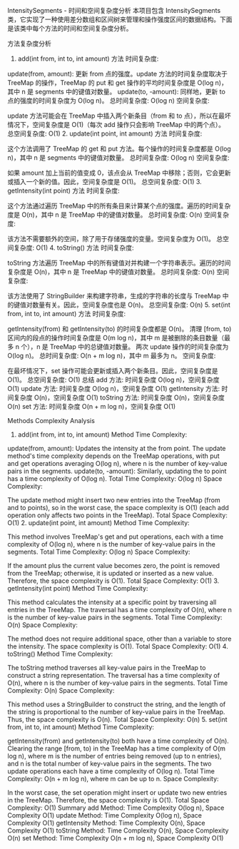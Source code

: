 IntensitySegments - 时间和空间复杂度分析
本项目包含 IntensitySegments 类，它实现了一种使用差分数组和区间树来管理和操作强度区间的数据结构。下面是该类中每个方法的时间和空间复杂度分析。

方法复杂度分析
1. add(int from, int to, int amount) 方法
时间复杂度:

update(from, amount): 更新 from 点的强度。update 方法的时间复杂度取决于 TreeMap 的操作，TreeMap 的 put 和 get 操作的平均时间复杂度是 O(log n)，其中 n 是 segments 中的键值对数量。
update(to, -amount): 同样地，更新 to 点的强度的时间复杂度为 O(log n)。
总时间复杂度: O(log n)
空间复杂度:

update 方法可能会在 TreeMap 中插入两个新条目（from 和 to 点），所以在最坏情况下，空间复杂度是 O(1)（每次 add 操作只会影响 TreeMap 中的两个点）。
总空间复杂度: O(1)
2. update(int point, int amount) 方法
时间复杂度:

这个方法调用了 TreeMap 的 get 和 put 方法。每个操作的时间复杂度都是 O(log n)，其中 n 是 segments 中的键值对数量。
总时间复杂度: O(log n)
空间复杂度:

如果 amount 加上当前的值变成 0，该点会从 TreeMap 中移除；否则，它会更新或插入一个新的值。因此，空间复杂度是 O(1)。
总空间复杂度: O(1)
3. getIntensity(int point) 方法
时间复杂度:

这个方法通过遍历 TreeMap 中的所有条目来计算某个点的强度。遍历的时间复杂度是 O(n)，其中 n 是 TreeMap 中的键值对数量。
总时间复杂度: O(n)
空间复杂度:

该方法不需要额外的空间，除了用于存储强度的变量。空间复杂度为 O(1)。
总空间复杂度: O(1)
4. toString() 方法
时间复杂度:

toString 方法遍历 TreeMap 中的所有键值对并构建一个字符串表示。遍历的时间复杂度是 O(n)，其中 n 是 TreeMap 中的键值对数量。
总时间复杂度: O(n)
空间复杂度:

该方法使用了 StringBuilder 来构建字符串，生成的字符串的长度与 TreeMap 中的键值对数量有关。因此，空间复杂度也是 O(n)。
总空间复杂度: O(n)
5. set(int from, int to, int amount) 方法
时间复杂度:

getIntensity(from) 和 getIntensity(to) 的时间复杂度都是 O(n)。
清理 [from, to) 区间内的段点的操作时间复杂度是 O(m log n)，其中 m 是被删除的条目数量（最多 n 个），n 是 TreeMap 中的总键值对数量。
两次 update 操作的时间复杂度为 O(log n)。
总时间复杂度: O(n + m log n)，其中 m 最多为 n。
空间复杂度:

在最坏情况下，set 操作可能会更新或插入两个新条目。因此，空间复杂度是 O(1)。
总空间复杂度: O(1)
总结
add 方法: 时间复杂度 O(log n)，空间复杂度 O(1)
update 方法: 时间复杂度 O(log n)，空间复杂度 O(1)
getIntensity 方法: 时间复杂度 O(n)，空间复杂度 O(1)
toString 方法: 时间复杂度 O(n)，空间复杂度 O(n)
set 方法: 时间复杂度 O(n + m log n)，空间复杂度 O(1)



Methods Complexity Analysis
1. add(int from, int to, int amount) Method
Time Complexity:

update(from, amount): Updates the intensity at the from point. The update method's time complexity depends on the TreeMap operations, with put and get operations averaging O(log n), where n is the number of key-value pairs in the segments.
update(to, -amount): Similarly, updating the to point has a time complexity of O(log n).
Total Time Complexity: O(log n)
Space Complexity:

The update method might insert two new entries into the TreeMap (from and to points), so in the worst case, the space complexity is O(1) (each add operation only affects two points in the TreeMap).
Total Space Complexity: O(1)
2. update(int point, int amount) Method
Time Complexity:

This method involves TreeMap's get and put operations, each with a time complexity of O(log n), where n is the number of key-value pairs in the segments.
Total Time Complexity: O(log n)
Space Complexity:

If the amount plus the current value becomes zero, the point is removed from the TreeMap; otherwise, it is updated or inserted as a new value. Therefore, the space complexity is O(1).
Total Space Complexity: O(1)
3. getIntensity(int point) Method
Time Complexity:

This method calculates the intensity at a specific point by traversing all entries in the TreeMap. The traversal has a time complexity of O(n), where n is the number of key-value pairs in the segments.
Total Time Complexity: O(n)
Space Complexity:

The method does not require additional space, other than a variable to store the intensity. The space complexity is O(1).
Total Space Complexity: O(1)
4. toString() Method
Time Complexity:

The toString method traverses all key-value pairs in the TreeMap to construct a string representation. The traversal has a time complexity of O(n), where n is the number of key-value pairs in the segments.
Total Time Complexity: O(n)
Space Complexity:

This method uses a StringBuilder to construct the string, and the length of the string is proportional to the number of key-value pairs in the TreeMap. Thus, the space complexity is O(n).
Total Space Complexity: O(n)
5. set(int from, int to, int amount) Method
Time Complexity:

getIntensity(from) and getIntensity(to) both have a time complexity of O(n).
Clearing the range [from, to) in the TreeMap has a time complexity of O(m log n), where m is the number of entries being removed (up to n entries), and n is the total number of key-value pairs in the segments.
The two update operations each have a time complexity of O(log n).
Total Time Complexity: O(n + m log n), where m can be up to n.
Space Complexity:

In the worst case, the set operation might insert or update two new entries in the TreeMap. Therefore, the space complexity is O(1).
Total Space Complexity: O(1)
Summary
add Method: Time Complexity O(log n), Space Complexity O(1)
update Method: Time Complexity O(log n), Space Complexity O(1)
getIntensity Method: Time Complexity O(n), Space Complexity O(1)
toString Method: Time Complexity O(n), Space Complexity O(n)
set Method: Time Complexity O(n + m log n), Space Complexity O(1)




